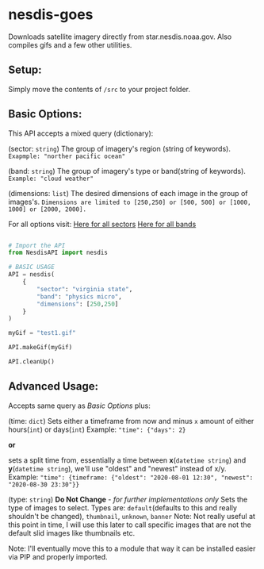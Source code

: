 # nesdis-goes
Downloads satellite imagery directly from star.nesdis.noaa.gov.
Also compiles gifs and a few other utilities.


## Setup:
Simply move the contents of `/src` to your project folder.

## Basic Options:
This API accepts a mixed query (dictionary):

(sector: `string`) The group of imagery's region (string of keywords).
``Exapmple: "norther pacific ocean"``

(band: `string`) The group of imagery's type or band(string of keywords).
``Example: "cloud weather"``

(dimensions: `list`) The desired dimensions of each image in the group of images's.
``Dimensions are limited to [250,250] or [500, 500] or [1000, 1000] or [2000, 2000].``

For all options visit:
[Here for all sectors](https://www.star.nesdis.noaa.gov/goes/index.php)
[Here for all bands](https://www.star.nesdis.noaa.gov/goes/conus.php?sat=G17)


```python

# Import the API
from NesdisAPI import nesdis

# BASIC USAGE
API = nesdis(
    {
        "sector": "virginia state",
        "band": "physics micro",
        "dimensions": [250,250]
    }
)

myGif = "test1.gif"

API.makeGif(myGif)

API.cleanUp()
```


## Advanced Usage:

Accepts same query as *Basic Options* plus:

(time: `dict`)
Sets either a timeframe from now and minus `x` amount of either hours(`int`) or days(`int`) 
Example: `"time": {"days": 2}`

**or**

sets a split time from, essentially a time between **x**(`datetime string`) and **y**(`datetime string`),
we'll use "oldest" and "newest" instead of x/y.
Example: `"time": {timeframe: {"oldest": "2020-08-01 12:30", "newest": "2020-08-30 23:30"}}`

(type: `string`) **Do Not Change** - *for further implementations only*
Sets the type of images to select.
Types are: `default`(defaults to this and really shouldn't be changed), `thumbnail`, `unknown`, `banner`
Note: Not really useful at this point in time, I will use this later to call specific images that are not the default slid images like thumbnails etc.

Note: I'll eventually move this to a module that way it can be installed easier via PIP and properly imported.
